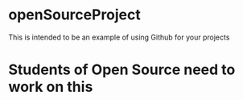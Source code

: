 # openSourceProject

This is intended to be an example of using Github for your projects

# Students of Open Source need to work on this
